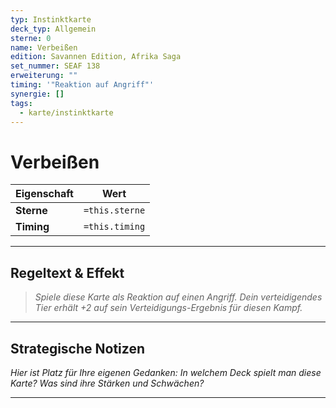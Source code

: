 ```yaml
---
typ: Instinktkarte
deck_typ: Allgemein
sterne: 0
name: Verbeißen
edition: Savannen Edition, Afrika Saga
set_nummer: SEAF 138
erweiterung: ""
timing: '"Reaktion auf Angriff"'
synergie: []
tags:
  - karte/instinktkarte
---
```


# Verbeißen

| Eigenschaft | Wert |
|---|---|
| **Sterne** | `=this.sterne` |
| **Timing** | `=this.timing` |

---
## Regeltext & Effekt

> *Spiele diese Karte als Reaktion auf einen Angriff. Dein verteidigendes Tier erhält +2 auf sein Verteidigungs-Ergebnis für diesen Kampf.*

---
## Strategische Notizen

*Hier ist Platz für Ihre eigenen Gedanken: In welchem Deck spielt man diese Karte? Was sind ihre Stärken und Schwächen?*

---
